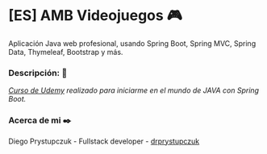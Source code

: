 # [ES] AMB Videojuegos :video_game:
Aplicación Java web profesional, usando Spring Boot, Spring MVC, Spring Data, Thymeleaf, Bootstrap y más.

### Descripción: :rocket:
_[Curso de Udemy](https://www.udemy.com/course/spring-boot-desde-cero/) realizado para iniciarme en el mundo de JAVA con Spring Boot._

### Acerca de mi ✒️
Diego Prystupczuk - Fullstack developer - [drprystupczuk](https://github.com/drprystupczuk)
